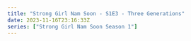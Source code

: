 ```yaml
---
title: "Strong Girl Nam Soon - S1E3 - Three Generations"
date: 2023-11-16T23:16:33Z
series: ["Strong Girl Nam Soon Season 1"]
---
```



<mux-player stream-type="on-demand"
  src="https://kp3d-my.sharepoint.com/personal/ryoo_kp3d_onmicrosoft_com/_layouts/15/download.aspx?share=EYl9s5_T2uxCm0Z5PR9fIWAB3FITAQr8TkyVeh4d8fqAZw" prefer-playback="mse" controls>
  </mux-player>
  
  
  <script src="https://cdn.jsdelivr.net/npm/@mux/mux-player"></script>
  
 <script type="application/ld+json">
 {
  "@context": "https://schema.org/",
  "@type": "VideoObject",
  "name": "Strong Girl Nam Soon - S1E3 - Three Generations",
  "contentUrl": "https://stream.mux.com/JFnYZMKk00qLMWulnbJLqvHE3BmMhDoLE9Pp2hqIHghg.m3u8?min_resolution=480p",
  "thumbnailUrl": "https://www.themoviedb.org/t/p/original/aGuBIB79vDDQKcsQUIF5fa5P07b.jpg?width=314&fit_mode=preserve&time=25",
  "uploadDate": "2023-11-16T23:16:33Z",
}

</script>
